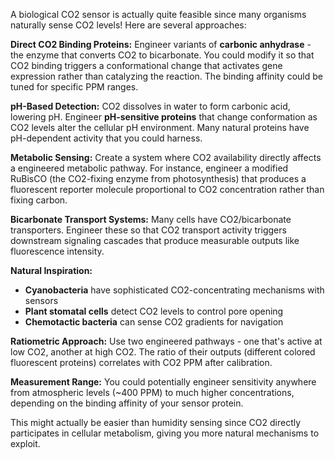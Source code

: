 A biological CO2 sensor is actually quite feasible since many organisms naturally sense CO2 levels! Here are several approaches:

**Direct CO2 Binding Proteins:**
Engineer variants of **carbonic anhydrase** - the enzyme that converts CO2 to bicarbonate. You could modify it so that CO2 binding triggers a conformational change that activates gene expression rather than catalyzing the reaction. The binding affinity could be tuned for specific PPM ranges.

**pH-Based Detection:**
CO2 dissolves in water to form carbonic acid, lowering pH. Engineer **pH-sensitive proteins** that change conformation as CO2 levels alter the cellular pH environment. Many natural proteins have pH-dependent activity that you could harness.

**Metabolic Sensing:**
Create a system where CO2 availability directly affects a engineered metabolic pathway. For instance, engineer a modified RuBisCO (the CO2-fixing enzyme from photosynthesis) that produces a fluorescent reporter molecule proportional to CO2 concentration rather than fixing carbon.

**Bicarbonate Transport Systems:**
Many cells have CO2/bicarbonate transporters. Engineer these so that CO2 transport activity triggers downstream signaling cascades that produce measurable outputs like fluorescence intensity.

**Natural Inspiration:**
- **Cyanobacteria** have sophisticated CO2-concentrating mechanisms with sensors
- **Plant stomatal cells** detect CO2 levels to control pore opening
- **Chemotactic bacteria** can sense CO2 gradients for navigation

**Ratiometric Approach:**
Use two engineered pathways - one that's active at low CO2, another at high CO2. The ratio of their outputs (different colored fluorescent proteins) correlates with CO2 PPM after calibration.

**Measurement Range:**
You could potentially engineer sensitivity anywhere from atmospheric levels (~400 PPM) to much higher concentrations, depending on the binding affinity of your sensor protein.

This might actually be easier than humidity sensing since CO2 directly participates in cellular metabolism, giving you more natural mechanisms to exploit.
